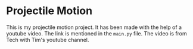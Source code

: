# Projectile Motion
This is my projectile motion project. It has been made with the help of a youtube video. The link is mentioned in the `main.py` file. The video is from Tech with Tim's youtube 
channel. 

